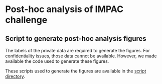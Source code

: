 # Post-hoc analysis of IMPAC challenge

## Script to generate post-hoc analysis figures

The labels of the private data are required to generate the figures. For
confidentiality issues, those data cannot be available. However, we made
available the code used to generate these figures.

These scripts used to generate the figures are available in the [script
directory](https://github.com/paris-saclay-cds/autism-figures/tree/master/scripts).

